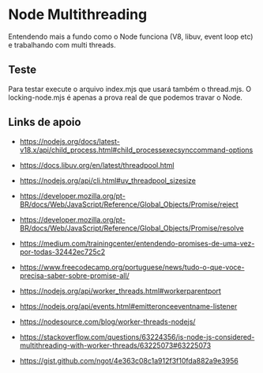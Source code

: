 # Node Multithreading
Entendendo mais a fundo como o Node funciona (V8, libuv, event loop etc) e trabalhando com multi threads.

## Teste
Para testar execute o arquivo index.mjs que usará também o thread.mjs. O locking-node.mjs é apenas a prova real de que podemos travar o Node. 

## Links de apoio

- https://nodejs.org/docs/latest-v18.x/api/child_process.html#child_processexecsynccommand-options

- https://docs.libuv.org/en/latest/threadpool.html

- https://nodejs.org/api/cli.html#uv_threadpool_sizesize

- https://developer.mozilla.org/pt-BR/docs/Web/JavaScript/Reference/Global_Objects/Promise/reject

- https://developer.mozilla.org/pt-BR/docs/Web/JavaScript/Reference/Global_Objects/Promise/resolve

- https://medium.com/trainingcenter/entendendo-promises-de-uma-vez-por-todas-32442ec725c2

- https://www.freecodecamp.org/portuguese/news/tudo-o-que-voce-precisa-saber-sobre-promise-all/

- https://nodejs.org/api/worker_threads.html#workerparentport

- https://nodejs.org/api/events.html#emitteronceeventname-listener

- https://nodesource.com/blog/worker-threads-nodejs/

- https://stackoverflow.com/questions/63224356/is-node-js-considered-multithreading-with-worker-threads/63225073#63225073

- https://gist.github.com/ngot/4e363c08c1a912f3f10fda882a9e3956